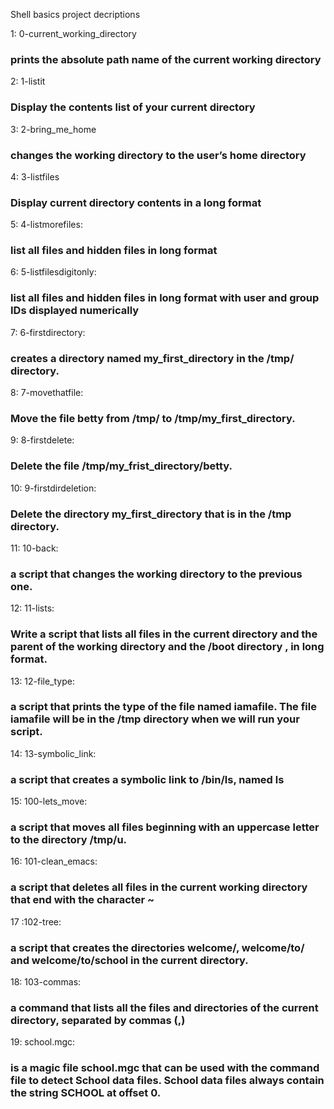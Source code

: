 Shell basics project decriptions

1: 0-current_working_directory
### prints the absolute path name of the current working directory

2: 1-listit
### Display the contents list of your current directory

3: 2-bring_me_home
### changes the working directory to the user’s home directory

4: 3-listfiles
### Display current directory contents in a long format

5: 4-listmorefiles:
### list all files and hidden files in long format

6: 5-listfilesdigitonly:
### list all files and hidden files in long format with user and group IDs displayed numerically

7: 6-firstdirectory:
### creates a directory named my_first_directory in the /tmp/ directory.

8: 7-movethatfile:
### Move the file betty from /tmp/ to /tmp/my_first_directory.

9: 8-firstdelete:
### Delete the file /tmp/my_frist_directory/betty.

10: 9-firstdirdeletion:
### Delete the directory my_first_directory that is in the /tmp directory.

11: 10-back:
### a script that changes the working directory to the previous one.

12: 11-lists:
### Write a script that lists all files in the current directory and the parent of the working directory and the /boot directory , in long format.

13: 12-file_type:
### a script that prints the type of the file named iamafile. The file iamafile will be in the /tmp directory when we will run your script.

14: 13-symbolic_link:
### a script that creates a symbolic link to /bin/ls, named ls

15: 100-lets_move:
### a script that moves all files beginning with an uppercase letter to the directory /tmp/u.

16: 101-clean_emacs:
### a script that deletes all files in the current working directory that end with the character ~

17 :102-tree:
### a script that creates the directories welcome/, welcome/to/ and welcome/to/school in the current directory.

18: 103-commas:
### a command that lists all the files and directories of the current directory, separated by commas (,)

19: school.mgc:
### is a magic file school.mgc that can be used with the command file to detect School data files. School data files always contain the string SCHOOL at offset 0.
